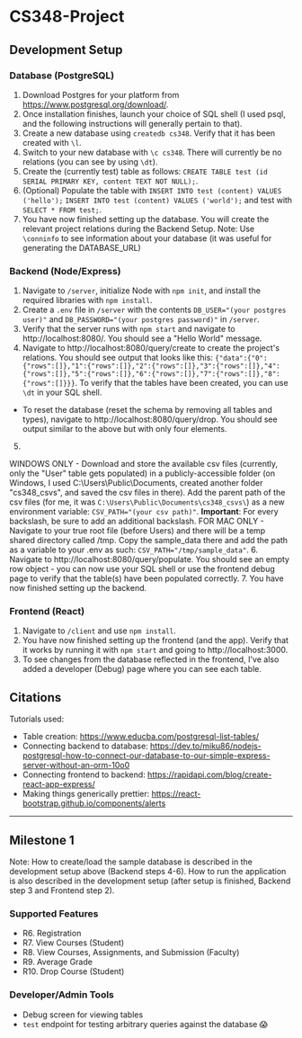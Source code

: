 # CS348-Project

## Development Setup
### Database (PostgreSQL)
1. Download Postgres for your platform from https://www.postgresql.org/download/. 
2. Once installation finishes, launch your choice of SQL shell (I used psql, and the following instructions will generally pertain to that). 
3. Create a new database using `createdb cs348`. Verify that it has been created with `\l`.
4. Switch to your new database with `\c cs348`. There will currently be no relations (you can see by using `\dt`).
5. Create the (currently test) table as follows: `CREATE TABLE test (id SERIAL PRIMARY KEY, content TEXT NOT NULL);`.
6. (Optional) Populate the table with `INSERT INTO test (content) VALUES ('hello');` `INSERT INTO test (content) VALUES ('world');` and test with `SELECT * FROM test;`.
7. You have now finished setting up the database. You will create the relevant project relations during the Backend Setup.
Note: Use `\conninfo` to see information about your database (it was useful for generating the DATABASE_URL)

### Backend (Node/Express)
1. Navigate to `/server`, initialize Node with `npm init`, and install the required libraries with `npm install`.
2. Create a `.env` file in `/server` with the contents `DB_USER="(your postgres user)"` and `DB_PASSWORD="(your postgres password)"` in `/server`.
3. Verify that the server runs with `npm start` and navigate to http://localhost:8080/. You should see a "Hello World" message.
4. Navigate to http://localhost:8080/query/create to create the project's relations. You should see output that looks like this: `{"data":{"0":{"rows":[]},"1":{"rows":[]},"2":{"rows":[]},"3":{"rows":[]},"4":{"rows":[]},"5":{"rows":[]},"6":{"rows":[]},"7":{"rows":[]},"8":{"rows":[]}}}`. To verify that the tables have been created, you can use `\dt` in your SQL shell.
* To reset the database (reset the schema by removing all tables and types), navigate to http://localhost:8080/query/drop. You should see output similar to the above but with only four elements.
5. 
WINDOWS ONLY - Download and store the available csv files (currently, only the "User" table gets populated) in a publicly-accessible folder (on Windows, I used C:\Users\Public\Documents, created another folder "cs348_csvs", and saved the csv files in there). Add the parent path of the csv files (for me, it was `C:\Users\Public\Documents\cs348_csvs\`) as a new environment variable: `CSV_PATH="(your csv path)"`. **Important**: For every backslash, be sure to add an additional backslash.
FOR MAC ONLY - Navigate to your true root file (before Users) and there will be a temp shared directory called /tmp. Copy the sample_data there and add the path as a variable to your .env as such: `CSV_PATH="/tmp/sample_data"`.
6. Navigate to http://localhost:8080/query/populate. You should see an empty row object - you can now use your SQL shell or use the frontend debug page to verify that the table(s) have been populated correctly.
7. You have now finished setting up the backend.

### Frontend (React)
1. Navigate to `/client` and use `npm install`.
2. You have now finished setting up the frontend (and the app). Verify that it works by running it with `npm start` and going to http://localhost:3000.
3. To see changes from the database reflected in the frontend, I've also added a developer (Debug) page where you can see each table.

## Citations
Tutorials used:
* Table creation: https://www.educba.com/postgresql-list-tables/
* Connecting backend to database: https://dev.to/miku86/nodejs-postgresql-how-to-connect-our-database-to-our-simple-express-server-without-an-orm-10o0
* Connecting frontend to backend: https://rapidapi.com/blog/create-react-app-express/
* Making things generically prettier: https://react-bootstrap.github.io/components/alerts

---

## Milestone 1
Note: How to create/load the sample database is described in the development setup above (Backend steps 4-6). How to run the application is also described in the development setup (after setup is finished, Backend step 3 and Frontend step 2).

### Supported Features
* R6. Registration
* R7. View Courses (Student)
* R8. View Courses, Assignments, and Submission (Faculty)
* R9. Average Grade
* R10. Drop Course (Student)

### Developer/Admin Tools
* Debug screen for viewing tables
* `test` endpoint for testing arbitrary queries against the database 😱